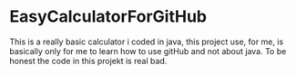# EasyCalculatorForGitHub
This is a really basic calculator i coded in java, this project use, for me, is basically only for me to learn how to use gitHub and not about java. To be honest the code in this projekt is real bad.

